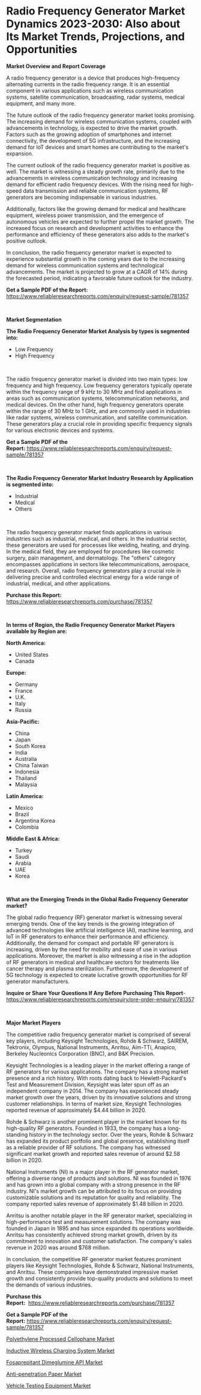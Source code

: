 <p><h1>Radio Frequency Generator Market Dynamics 2023-2030: Also about Its Market Trends, Projections, and Opportunities</h1></p><p><strong>Market Overview and Report Coverage</strong></p>
<p><p>A radio frequency generator is a device that produces high-frequency alternating currents in the radio frequency range. It is an essential component in various applications such as wireless communication systems, satellite communication, broadcasting, radar systems, medical equipment, and many more.</p><p>The future outlook of the radio frequency generator market looks promising. The increasing demand for wireless communication systems, coupled with advancements in technology, is expected to drive the market growth. Factors such as the growing adoption of smartphones and internet connectivity, the development of 5G infrastructure, and the increasing demand for IoT devices and smart homes are contributing to the market's expansion.</p><p>The current outlook of the radio frequency generator market is positive as well. The market is witnessing a steady growth rate, primarily due to the advancements in wireless communication technology and increasing demand for efficient radio frequency devices. With the rising need for high-speed data transmission and reliable communication systems, RF generators are becoming indispensable in various industries.</p><p>Additionally, factors like the growing demand for medical and healthcare equipment, wireless power transmission, and the emergence of autonomous vehicles are expected to further propel the market growth. The increased focus on research and development activities to enhance the performance and efficiency of these generators also adds to the market's positive outlook.</p><p>In conclusion, the radio frequency generator market is expected to experience substantial growth in the coming years due to the increasing demand for wireless communication systems and technological advancements. The market is projected to grow at a CAGR of 14% during the forecasted period, indicating a favorable future outlook for the industry.</p></p>
<p><strong>Get a Sample PDF of the Report:</strong> <a href="https://www.reliableresearchreports.com/enquiry/request-sample/781357">https://www.reliableresearchreports.com/enquiry/request-sample/781357</a></p>
<p>&nbsp;</p>
<p><strong>Market Segmentation</strong></p>
<p><strong>The Radio Frequency Generator Market Analysis by types is segmented into:</strong></p>
<p><ul><li>Low Frequency</li><li>High Frequency</li></ul></p>
<p>&nbsp;</p>
<p><p>The radio frequency generator market is divided into two main types: low frequency and high frequency. Low frequency generators typically operate within the frequency range of 9 kHz to 30 MHz and find applications in areas such as communication systems, telecommunication networks, and medical devices. On the other hand, high frequency generators operate within the range of 30 MHz to 1 GHz, and are commonly used in industries like radar systems, wireless communication, and satellite communication. These generators play a crucial role in providing specific frequency signals for various electronic devices and systems.</p></p>
<p><strong>Get a Sample PDF of the Report:</strong>&nbsp;<a href="https://www.reliableresearchreports.com/enquiry/request-sample/781357">https://www.reliableresearchreports.com/enquiry/request-sample/781357</a></p>
<p>&nbsp;</p>
<p><strong>The Radio Frequency Generator Market Industry Research by Application is segmented into:</strong></p>
<p><ul><li>Industrial</li><li>Medical</li><li>Others</li></ul></p>
<p>&nbsp;</p>
<p><p>The radio frequency generator market finds applications in various industries such as industrial, medical, and others. In the industrial sector, these generators are used for processes like welding, heating, and drying. In the medical field, they are employed for procedures like cosmetic surgery, pain management, and dermatology. The "others" category encompasses applications in sectors like telecommunications, aerospace, and research. Overall, radio frequency generators play a crucial role in delivering precise and controlled electrical energy for a wide range of industrial, medical, and other applications.</p></p>
<p><strong>Purchase this Report:</strong>&nbsp; <a href="https://www.reliableresearchreports.com/purchase/781357">https://www.reliableresearchreports.com/purchase/781357</a></p>
<p>&nbsp;</p>
<p><strong>In terms of Region, the Radio Frequency Generator Market Players available by Region are:</strong></p>
<p>
    <p> <strong> North America: </strong>
        <ul>
            <li>United States</li>
            <li>Canada</li>
        </ul>
        </p> 
    <p> <strong> Europe: </strong>
        <ul>
            <li>Germany</li>
            <li>France</li>
            <li>U.K.</li>
            <li>Italy</li>
            <li>Russia</li>
        </ul>
        </p> 
    <p> <strong> Asia-Pacific: </strong>
        <ul>
            <li>China</li>
            <li>Japan</li>
            <li>South Korea</li>
            <li>India</li>
            <li>Australia</li>
            <li>China Taiwan</li>
            <li>Indonesia</li>
            <li>Thailand</li>
            <li>Malaysia</li>
        </ul>
        </p> 
    <p> <strong> Latin America: </strong>
        <ul>
            <li>Mexico</li>
            <li>Brazil</li>
            <li>Argentina Korea</li>
            <li>Colombia</li>
        </ul>
        </p> 
    <p> <strong> Middle East & Africa: </strong>
        <ul>
            <li>Turkey</li>
            <li>Saudi</li>
            <li>Arabia</li>
            <li>UAE</li>
            <li>Korea</li>
        </ul>
    </p>
    </p>
<p>&nbsp;</p>
<p><strong>What are the Emerging Trends in the Global Radio Frequency Generator market?</strong></p>
<p><p>The global radio frequency (RF) generator market is witnessing several emerging trends. One of the key trends is the growing integration of advanced technologies like artificial intelligence (AI), machine learning, and IoT in RF generators to enhance their performance and efficiency. Additionally, the demand for compact and portable RF generators is increasing, driven by the need for mobility and ease of use in various applications. Moreover, the market is also witnessing a rise in the adoption of RF generators in medical and healthcare sectors for treatments like cancer therapy and plasma sterilization. Furthermore, the development of 5G technology is expected to create lucrative growth opportunities for RF generator manufacturers.</p></p>
<p><strong>Inquire or Share Your Questions If Any Before Purchasing This Report</strong>- <a href="https://www.reliableresearchreports.com/enquiry/pre-order-enquiry/781357">https://www.reliableresearchreports.com/enquiry/pre-order-enquiry/781357</a></p>
<p>&nbsp;</p>
<p><strong>Major Market Players</strong></p>
<p><p>The competitive radio frequency generator market is comprised of several key players, including Keysight Technologies, Rohde & Schwarz, SAIREM, Tektronix, Olympus, National Instruments, Anritsu, Aim-TTi, Anapico, Berkeley Nucleonics Corporation (BNC), and B&K Precision. </p><p>Keysight Technologies is a leading player in the market offering a range of RF generators for various applications. The company has a strong market presence and a rich history. With roots dating back to Hewlett-Packard's Test and Measurement Division, Keysight was later spun off as an independent company in 2014. The company has experienced steady market growth over the years, driven by its innovative solutions and strong customer relationships. In terms of market size, Keysight Technologies reported revenue of approximately $4.44 billion in 2020.</p><p>Rohde & Schwarz is another prominent player in the market known for its high-quality RF generators. Founded in 1933, the company has a long-standing history in the technology sector. Over the years, Rohde & Schwarz has expanded its product portfolio and global presence, establishing itself as a reliable provider of RF solutions. The company has witnessed significant market growth and reported sales revenue of around $2.58 billion in 2020.</p><p>National Instruments (NI) is a major player in the RF generator market, offering a diverse range of products and solutions. NI was founded in 1976 and has grown into a global company with a strong presence in the RF industry. NI's market growth can be attributed to its focus on providing customizable solutions and its reputation for quality and reliability. The company reported sales revenue of approximately $1.48 billion in 2020.</p><p>Anritsu is another notable player in the RF generator market, specializing in high-performance test and measurement solutions. The company was founded in Japan in 1895 and has since expanded its operations worldwide. Anritsu has consistently achieved strong market growth, driven by its commitment to innovation and customer satisfaction. The company's sales revenue in 2020 was around $768 million.</p><p>In conclusion, the competitive RF generator market features prominent players like Keysight Technologies, Rohde & Schwarz, National Instruments, and Anritsu. These companies have demonstrated impressive market growth and consistently provide top-quality products and solutions to meet the demands of various industries.</p></p>
<p><strong>Purchase this Report:</strong>&nbsp;&nbsp;<a href="https://www.reliableresearchreports.com/purchase/781357">https://www.reliableresearchreports.com/purchase/781357</a></p>
<p></p>
<p><strong>Get a Sample PDF of the Report:</strong>&nbsp;<a href="https://www.reliableresearchreports.com/enquiry/request-sample/781357">https://www.reliableresearchreports.com/enquiry/request-sample/781357</a></p>
<p><p><a href="https://medium.com/@torreyjones2023/polyethylene-processed-cellophane-market-focuses-on-market-share-size-and-projected-forecast-till-9ffc8fde8878">Polyethylene Processed Cellophane Market</a></p><p><a href="https://www.linkedin.com/pulse/inductive-wireless-charging-system-market-2c/">Inductive Wireless Charging System Market</a></p><p><a href="https://github.com/anmolreportprime/Market-Research-Report-List-1/blob/main/fosaprepitant-dimeglumine-api-market.md">Fosaprepitant Dimeglumine API Market</a></p><p><a href="https://medium.com/@cleogerhold/anti-penetration-paper-market-exploring-market-share-market-trends-and-future-growth-4edf8abd7382">Anti-penetration Paper Market</a></p><p><a href="https://www.linkedin.com/pulse/vehicle-testing-equipment-market-size-growth/">Vehicle Testing Equipment Market</a></p></p>
